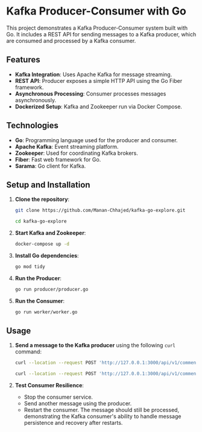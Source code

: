 # Kafka Producer-Consumer with Go

This project demonstrates a Kafka Producer-Consumer system built with Go. It includes a REST API for sending messages to a Kafka producer, which are consumed and processed by a Kafka consumer.

## Features
- **Kafka Integration**: Uses Apache Kafka for message streaming.
- **REST API**: Producer exposes a simple HTTP API using the Go Fiber framework.
- **Asynchronous Processing**: Consumer processes messages asynchronously.
- **Dockerized Setup**: Kafka and Zookeeper run via Docker Compose.

## Technologies
- **Go**: Programming language used for the producer and consumer.
- **Apache Kafka**: Event streaming platform.
- **Zookeeper**: Used for coordinating Kafka brokers.
- **Fiber**: Fast web framework for Go.
- **Sarama**: Go client for Kafka.

## Setup and Installation

1. **Clone the repository**:
    ```bash
    git clone https://github.com/Manan-Chhajed/kafka-go-explore.git
    ```
    ```bash
    cd kafka-go-explore
    ```
2. **Start Kafka and Zookeeper**:
    ```bash
    docker-compose up -d
    ```
3. **Install Go dependencies**:
    ```bash
    go mod tidy
    ```
4. **Run the Producer**:
    ```bash
    go run producer/producer.go
    ```
5. **Run the Consumer**:
    ```bash
    go run worker/worker.go
    ```

## Usage

1. **Send a message to the Kafka producer** using the following `curl` command:

    ```bash
    curl --location --request POST 'http://127.0.0.1:3000/api/v1/comments' --header 'Content-Type: application/json' --data-raw '{ "text": "message 1" }'
    ```

    ```bash
    curl --location --request POST 'http://127.0.0.1:3000/api/v1/comments' --header 'Content-Type: application/json' --data-raw '{ "text": "message 2" }'
    ```

2. **Test Consumer Resilience**:
   - Stop the consumer service.
   - Send another message using the producer.
   - Restart the consumer. The message should still be processed, demonstrating the Kafka consumer's ability to handle message persistence and recovery after restarts.
